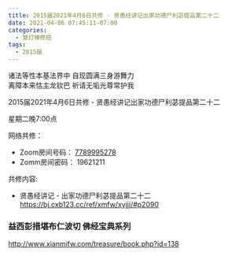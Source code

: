 ```yaml
---
title: 2015届2021年4月6日共修 - 贤愚经讲记出家功德尸利苾提品第二十二
date: 2021-04-06 07:45:11-07:00
categories:
  - 慧灯禅修班
tags:
  - 2015届
---
```

诸法等性本基法界中 自现圆满三身游舞力  
离障本来怙主龙钦巴 祈请无垢光尊常护我  

2015届2021年4月6日共修 - 贤愚经讲记出家功德尸利苾提品第二十二

星期二晚7:00点

网络共修：
- Zoom房间号码： [7789995278](https://us02web.zoom.us/j/7789995278?pwd=VjZmbWJFY2k2K0E5RVB2cTNIQmhqUT09)
- Zomm房间密码： 19621211

共修内容: 

* 贤愚经讲记 - 出家功德尸利苾提品第二十二 
  <https://bj.cxb123.cc/ref/xmfw/xyjjj/#p2090>

 
### 益西彭措堪布仁波切 佛经宝典系列
<http://www.xianmifw.com/treasure/book.php?id=138>

